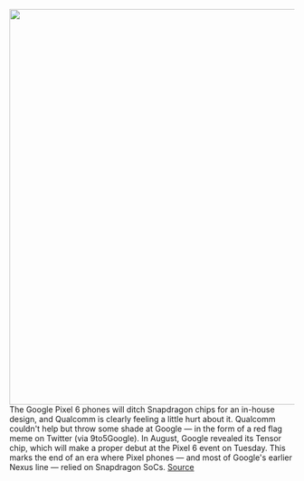 <img src='https://cdn.vox-cdn.com/thumbor/azfupNh7UPuU_ZdntPNrJ_Tx7ds=/0x0:7645x4500/1200x800/filters:focal(3212x1639:4434x2861)/cdn.vox-cdn.com/uploads/chorus_image/image/70000490/Google_Pixel_6__Portfolio_Shot.0.jpg' width='700px' /><br/>
The Google Pixel 6 phones will ditch Snapdragon chips for an in-house design, and Qualcomm is clearly feeling a little hurt about it. Qualcomm couldn't help but throw some shade at Google — in the form of a red flag meme on Twitter (via 9to5Google). In August, Google revealed its Tensor chip, which will make a proper debut at the Pixel 6 event on Tuesday. This marks the end of an era where Pixel phones — and most of Google's earlier Nexus line — relied on Snapdragon SoCs.
<a href='https://www.theverge.com/2021/10/15/22728062/qualcomm-pixel-6-google-tensor-snapdragon-meme'> Source <a/>